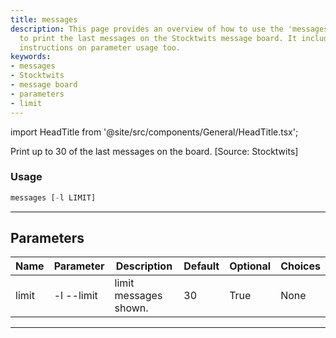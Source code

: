 ```yaml
---
title: messages
description: This page provides an overview of how to use the 'messages' function
  to print the last messages on the Stocktwits message board. It includes detailed
  instructions on parameter usage too.
keywords:
- messages
- Stocktwits
- message board
- parameters
- limit
---
```


import HeadTitle from '@site/src/components/General/HeadTitle.tsx';

<HeadTitle title="stocks /ba/messages - Reference | OpenBB Terminal Docs" />

Print up to 30 of the last messages on the board. [Source: Stocktwits]

### Usage

```python wordwrap
messages [-l LIMIT]
```

---

## Parameters

| Name | Parameter | Description | Default | Optional | Choices |
| ---- | --------- | ----------- | ------- | -------- | ------- |
| limit | -l  --limit | limit messages shown. | 30 | True | None |

---
